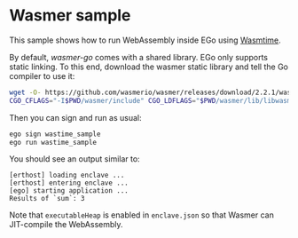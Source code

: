 # Wasmer sample

This sample shows how to run WebAssembly inside EGo using [Wasmtime](https://pkg.go.dev/github.com/bytecodealliance/wasmtime-go).

By default, *wasmer-go* comes with a shared library. EGo only supports static linking. To this end, download the wasmer static library and tell the Go compiler to use it:
```sh
wget -O- https://github.com/wasmerio/wasmer/releases/download/2.2.1/wasmer-linux-amd64.tar.gz | tar xz --one-top-level=wasmer
CGO_CFLAGS="-I$PWD/wasmer/include" CGO_LDFLAGS="$PWD/wasmer/lib/libwasmer.a -ldl -lm -static-libgcc" ego-go build -tags custom_wasmer_runtime
```

Then you can sign and run as usual:
```sh
ego sign wastime_sample
ego run wastime_sample
```

You should see an output similar to:
```
[erthost] loading enclave ...
[erthost] entering enclave ...
[ego] starting application ...
Results of `sum`: 3
```

Note that `executableHeap` is enabled in `enclave.json` so that Wasmer can JIT-compile the WebAssembly.
